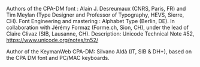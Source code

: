 Authors of the CPA-DM font :  Alain J. Desreumaux (CNRS, Paris, FR) and Tim Meylan (Type Designer and Professor of Typography, HEVS, Sierre, CH). Font Engineering and mastering : Alphabet Type (Berlin, DE). In collaboration with Jérémy Formaz (Forme.ch, Sion, CH), under the lead of Claire Clivaz (SIB, Lausanne, CH). Description: Unicode Technical Note #52, https://www.unicode.org/notes/tn52/ 

Author of the KeymanWeb CPA-DM: Silvano Aldà (IT, SIB & DH+), based on the CPA DM font and PC/MAC keyboards.
